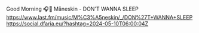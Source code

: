 Good Morning 🎧🎵 Måneskin - DON&#039;T WANNA SLEEP  https://www.last.fm/music/M%C3%A5neskin/_/DON%27T+WANNA+SLEEP https://social.dfaria.eu/?hashtag=2024-05-10T06:00:04Z
